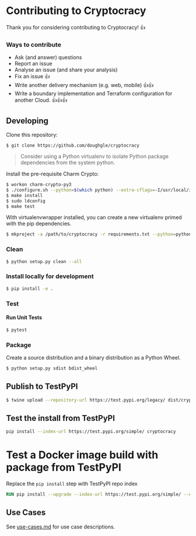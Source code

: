 # Contributing to Cryptocracy

Thank you for considering contributing to Cryptocracy! :+1:

### Ways to contribute

- Ask (and answer) questions
- Report an issue
- Analyse an issue (and share your analysis)
- Fix an issue :+1:
- Write another delivery mechanism (e.g. web, mobile) :+1::+1:
- Write a boundary implementation and Terraform configuration for another Cloud. :+1::+1::+1:

## Developing

Clone this repository:

```commandline
$ git clone https://github.com/doughgle/cryptocracy
```

> Consider using a Python virtualenv to isolate Python package dependencies from the system python.

Install the pre-requisite Charm Crypto:

```bash
$ workon charm-crypto-py3
$ ./configure.sh --python=$(which python) --extra-cflags=-I/usr/local/include --extra-ldflags=-L/usr/local/lib
$ make install
$ sudo ldconfig
$ make test
```

With virtualenvwrapper installed, you can create a new virtualenv primed with the pip dependencies. 
```bash
$ mkproject -a /path/to/cryptocracy -r requirements.txt --python=python3 cryptocracy
```

### Clean
```sh
$ python setup.py clean --all
```

### Install locally for development
```bash
$ pip install -e .
```

### Test
#### Run Unit Tests
```sh
$ pytest
```

### Package

Create a source distribution and a binary distribution as a Python Wheel. 
```sh
$ python setup.py sdist bdist_wheel
```

## Publish to TestPyPI
```sh
$ twine upload --repository-url https://test.pypi.org/legacy/ dist/cryptocracy-<specific version>*
```

## Test the install from TestPyPI
```bash
pip install --index-url https://test.pypi.org/simple/ cryptocracy
```

# Test a Docker image build with package from TestPyPI

Replace the `pip install` step with TestPyPI repo index 
```dockerfile
RUN pip install --upgrade --index-url https://test.pypi.org/simple/ --extra-index-url https://pypi.org/simple cryptocracy
```

## Use Cases
See [use-cases.md](cryptocracy/use_cases/README.md) for use case descriptions.
